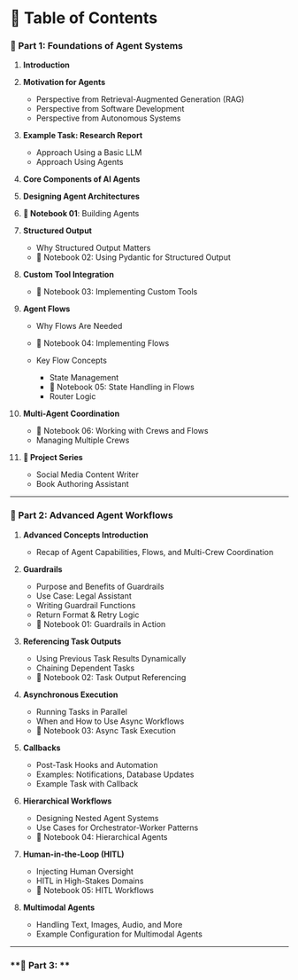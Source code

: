
# 📘 Table of Contents


### **🧩 Part 1: Foundations of Agent Systems**

1. **Introduction**

2. **Motivation for Agents**

   * Perspective from Retrieval-Augmented Generation (RAG)
   * Perspective from Software Development
   * Perspective from Autonomous Systems

3. **Example Task: Research Report**

   * Approach Using a Basic LLM
   * Approach Using Agents

4. **Core Components of AI Agents**

5. **Designing Agent Architectures**

6. **📓 Notebook 01**: Building Agents

7. **Structured Output**

   * Why Structured Output Matters
   * 📓 Notebook 02: Using Pydantic for Structured Output

8. **Custom Tool Integration**

   * 📓 Notebook 03: Implementing Custom Tools

9. **Agent Flows**

   * Why Flows Are Needed
   * 📓 Notebook 04: Implementing Flows
   * Key Flow Concepts

     * State Management
     * 📓 Notebook 05: State Handling in Flows
     * Router Logic

10. **Multi-Agent Coordination**

    * 📓 Notebook 06: Working with Crews and Flows
    * Managing Multiple Crews

11. **🚀 Project Series**

    * Social Media Content Writer
    * Book Authoring Assistant

---

### **🚀 Part 2: Advanced Agent Workflows**

1. **Advanced Concepts Introduction**

   * Recap of Agent Capabilities, Flows, and Multi-Crew Coordination

2. **Guardrails**

   * Purpose and Benefits of Guardrails
   * Use Case: Legal Assistant
   * Writing Guardrail Functions
   * Return Format & Retry Logic
   * 📓 Notebook 01: Guardrails in Action

3. **Referencing Task Outputs**

   * Using Previous Task Results Dynamically
   * Chaining Dependent Tasks
   * 📓 Notebook 02: Task Output Referencing

4. **Asynchronous Execution**

   * Running Tasks in Parallel
   * When and How to Use Async Workflows
   * 📓 Notebook 03: Async Task Execution

5. **Callbacks**

   * Post-Task Hooks and Automation
   * Examples: Notifications, Database Updates
   * Example Task with Callback

6. **Hierarchical Workflows**

   * Designing Nested Agent Systems
   * Use Cases for Orchestrator-Worker Patterns
   * 📓 Notebook 04: Hierarchical Agents

7. **Human-in-the-Loop (HITL)**

   * Injecting Human Oversight
   * HITL in High-Stakes Domains
   * 📓 Notebook 05: HITL Workflows

8. **Multimodal Agents**

   * Handling Text, Images, Audio, and More
   * Example Configuration for Multimodal Agents

--- 

### **🧩 Part 3: **